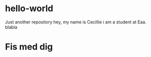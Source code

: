 # hello-world
Just another repository
hey, my name is Cecillie i am a student at Eaa.
blabla

<h1>Fis med dig</h1>
  
